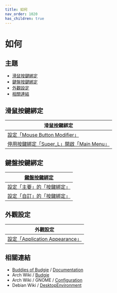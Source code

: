 ```yaml
---
title: 如何
nav_order: 1020
has_children: true
---
```



# 如何




## 主題

* [滑鼠按鍵綁定](#滑鼠按鍵綁定)
* [鍵盤按鍵綁定](#鍵盤按鍵綁定)
* [外觀設定](#外觀設定)
* [相關連結](#相關連結)




## 滑鼠按鍵綁定

| 滑鼠按鍵綁定 |
| ----------- |
| [設定「Mouse Button Modifier」](https://samwhelp.github.io/note-about-ultramarine-budgie/read/howto/config-mouse-button-modifier.html) |
| [停用按鍵綁定「Super_L」開啟「Main Menu」](https://samwhelp.github.io/note-about-ultramarine-budgie/read/howto/disable-keybind-open-main-menu.html) |




## 鍵盤按鍵綁定

| [鍵盤按鍵綁定](https://samwhelp.github.io/note-about-ultramarine-budgie/read/howto/config-keybind.html) |
| ----------- |
| [設定「主要」的「按鍵綁定」](https://samwhelp.github.io/note-about-ultramarine-budgie/read/howto/config-keybind/config-keybind-main.html) |
| [設定「自訂」的「按鍵綁定」](https://samwhelp.github.io/note-about-ultramarine-budgie/read/howto/config-keybind/config-keybind-custom.html) |




## 外觀設定

| 外觀設定 |
| ------- |
| [設定「Application Appearance」](https://samwhelp.github.io/note-about-ultramarine-budgie/read/howto/config-application-appearance.html) |




## 相關連結

* [Buddies of Budgie](https://buddiesofbudgie.org/) / [Documentation](https://docs.buddiesofbudgie.org/)
* Arch Wiki / [Budgie](https://wiki.archlinux.org/title/budgie)
* Arch Wiki / GNOME / [Configuration](https://wiki.archlinux.org/title/GNOME#Configuration)
* Debian Wiki / [DesktopEnvironment](https://wiki.debian.org/DesktopEnvironment)
